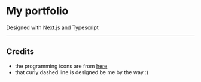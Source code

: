 # My portfolio

Designed with Next.js and Typescript

---

## Credits

* the programming icons are from [here](https://github.com/tandpfun/skill-icons)  
* that curly dashed line is designed be me by the way :)
